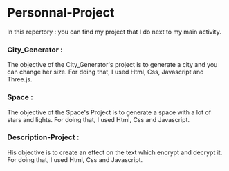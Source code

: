# Personnal-Project

In this repertory : you can find my project that I do next to my main activity. 

### City_Generator :

The objective of the City_Generator's project is to generate a city and you can change her size.
For doing that, I used Html, Css, Javascript and Three.js.

### Space :

The objective of the Space's Project is to generate a space with a lot of stars and lights.
For doing that, I used Html, Css and Javascript.

### Description-Project :

His objective is to create an effect on the text which encrypt and decrypt it.
For doing that, I used Html, Css and Javascript.
